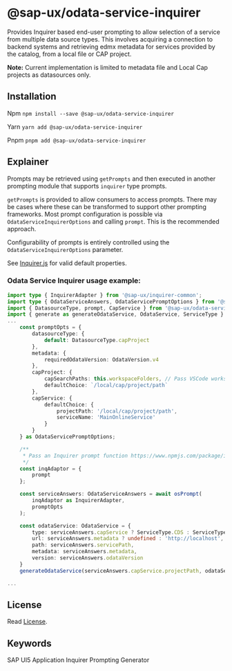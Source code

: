 # @sap-ux/odata-service-inquirer

Provides Inquirer based end-user prompting to allow selection of a service from multiple data source types. This involves acquiring a connection to backend systems and retrieving edmx metadata for services provided by the catalog, from a local file or CAP project.

**Note:**
Current implementation is limited to metadata file and Local Cap projects as datasources only.

## Installation
Npm
`npm install --save @sap-ux/odata-service-inquirer`

Yarn
`yarn add @sap-ux/odata-service-inquirer`

Pnpm
`pnpm add @sap-ux/odata-service-inquirer`

## Explainer

Prompts may be retrieved using `getPrompts` and then executed in another prompting module that supports `inquirer` type prompts. 

`getPrompts` is provided to allow consumers to access prompts. There may be cases where these can be transformed to support other prompting frameworks. Most prompt configuration is possible via `OdataServiceInquirerOptions` and calling `prompt`. This is the recommended approach.

Configurability of prompts is entirely controlled using the `OdataServiceInquirerOptions` parameter. 

See [Inquirer.js](https://www.npmjs.com/package/inquirer) for valid default properties.

### Odata Service Inquirer usage example:

```TypeScript
import type { InquirerAdapter } from '@sap-ux/inquirer-common';
import type { OdataServiceAnswers, OdataServicePromptOptions } from '@sap-ux/odata-service-inquirer';
import { DatasourceType, prompt, CapService } from '@sap-ux/odata-service-inquirer';
import { generate as generateOdataService, OdataService, ServiceType } from '@sap-ux/odata-service-writer'
...
    const promptOpts = {
        datasourceType: {
            default: DatasourceType.capProject
        },
        metadata: {
            requiredOdataVersion: OdataVersion.v4
        },
        capProject: {
            capSearchPaths: this.workspaceFolders, // Pass VSCode workspace folders, for example, or any array of path strings
            defaultChoice: `/local/cap/project/path`
        },
        capService: {
            defaultChoice: {
                projectPath: '/local/cap/project/path',
                serviceName: 'MainOnlineService'
            }
        }
    } as OdataServicePromptOptions;

    /**
     * Pass an Inquirer prompt function https://www.npmjs.com/package/inquirer#methods
     */
    const inqAdaptor = {
        prompt
    };

    const serviceAnswers: OdataServiceAnswers = await osPrompt(
        inqAdaptor as InquirerAdapter,
        promptOpts
    );

    const odataService: OdataService = {
        type: serviceAnswers.capService ? ServiceType.CDS : ServiceType.EDMX,
        url: serviceAnswers.metadata ? undefined : 'http://localhost',
        path: serviceAnswers.servicePath,
        metadata: serviceAnswers.metadata,
        version: serviceAnswers.odataVersion
    }
    generateOdataService(serviceAnswers.capService.projectPath, odataService);

...
```

## License

Read [License](./LICENSE).

## Keywords
SAP UI5 Application
Inquirer
Prompting
Generator
